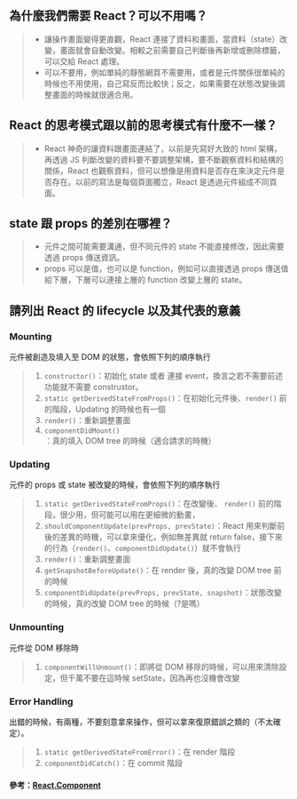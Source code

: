 ## 為什麼我們需要 React？可以不用嗎？
> - 讓操作畫面變得更直觀，React 連接了資料和畫面，當資料（state）改變，畫面就會自動改變。相較之前需要自己判斷後再新增或刪除標籤，可以交給 React 處理。 
> - 可以不要用，例如單純的靜態網頁不需要用，或者是元件關係很單純的時候也不用使用，自己寫反而比較快；反之，如果需要在狀態改變後調整畫面的時候就很適合用。

## React 的思考模式跟以前的思考模式有什麼不一樣？
> - React 神奇的讓資料跟畫面連結了，以前是先寫好大致的 html 架構，再透過 JS 判斷改變的資料要不要調整架構，要不斷觀察資料和結構的關係，React 也觀察資料，但可以想像是用資料是否存在來決定元件是否存在。以前的寫法是每個頁面獨立，React 是透過元件組成不同頁面。

## state 跟 props 的差別在哪裡？
> - 元件之間可能需要溝通，但不同元件的 state 不能直接修改，因此需要透過 props 傳送資訊。
> - props 可以是值，也可以是 function，例如可以直接透過 props 傳送值給下層，下層可以連接上層的 function 改變上層的 state。

## 請列出 React 的 lifecycle 以及其代表的意義
### Mounting
元件被創造及填入至 DOM 的狀態，會依照下列的順序執行
> 1. `constructor()`：初始化 state 或者 連接 event，換言之若不需要前述功能就不需要 construstor。
> 2. `static getDerivedStateFromProps()`：在初始化元件後、`render()` 前的階段，Updating 的時候也有一個
> 3. `render()`：重新調整畫面
> 4. `componentDidMount()`：真的填入 DOM tree 的時候（適合請求的時機）
### Updating
元件的 props 或 state 被改變的時候，會依照下列的順序執行
> 1. `static getDerivedStateFromProps()`：在改變後、 `render()` 前的階段，很少用，但可能可以用在更細微的動畫，
> 2. `shouldComponentUpdate(prevProps, prevState)`：React 用來判斷前後的差異的時機，可以拿來優化，例如無差異就 return false，接下來的行為（`render()`、`componentDidUpdate()`）就不會執行
> 3. `render()`：重新調整畫面
> 4. `getSnapshotBeforeUpdate()`：在 render 後，真的改變 DOM tree 前的時候
> 5. `componentDidUpdate(prevProps, prevState, snapshot)`：狀態改變的時候，真的改變 DOM tree 的時候（?是嗎）
### Unmounting
元件從 DOM 移除時
> 1. `componentWillUnmount()`：即將從 DOM 移除的時候，可以用來清除設定，但千萬不要在這時候 setState，因為再也沒機會改變
### Error Handling
出錯的時候，有兩種，不要刻意拿來操作，但可以拿來復原錯誤之類的（不太確定）。
> 1. `static getDerivedStateFromError()`：在 render 階段
> 2. `componentDidCatch()`：在 commit 階段
#### 參考：[React.Component](https://reactjs.org/docs/react-component.html)